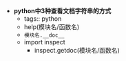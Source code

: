 - **python中3种查看文档字符串的方式**
	- tags:: python
	- help(模块名/函数名)
	- `模块名.__doc__`
	- import inspect
		- inspect.getdoc(模块名/函数名)